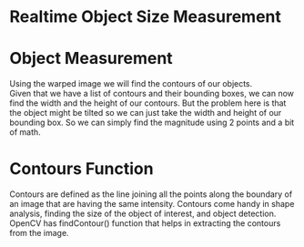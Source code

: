 # Realtime Object Size Measurement

# Object Measurement
Using the warped image we will find the contours of our objects.                                                
Given that we have a list of contours and their bounding boxes, we can now find the width and the height of our contours. But the problem here is that the object might be tilted so we can just take the width and height of our bounding box. So we can simply find the magnitude using 2 points and a bit of math.
 
 # Contours Function
 Contours are defined as the line joining all the points along the boundary of an image that are having the same intensity. Contours come handy in shape analysis, finding the size of the object of interest, and object detection. OpenCV has findContour() function that helps in extracting the contours from the image.
